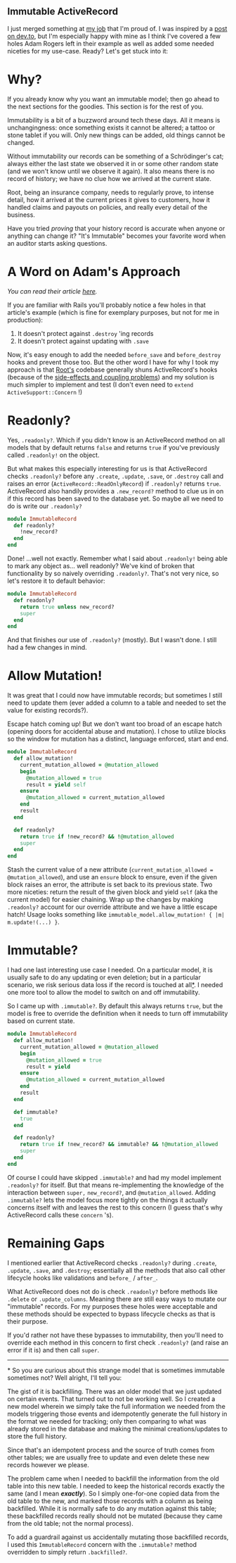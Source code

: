## Immutable ActiveRecord

I just merged something at [my job](https://root.engineering) that I'm proud of. I was inspired by a [post on dev.to](https://dev.to/rodreegez/immutable-activerecord-models-11dp), but I'm especially happy with mine as I think I've covered a few holes Adam Rogers left in their example as well as added some needed niceties for my use-case. Ready? Let's get stuck into it:

# Why?

If you already know why you want an immutable model; then go ahead to the next sections for the goodies. This section is for the rest of you.

Immutability is a bit of a buzzword around tech these days. All it means is unchangingness: once something exists it cannot be altered; a tattoo or stone tablet if you will. Only new things can be added, old things cannot be changed.

Without immutability our records can be something of a Schrödinger's cat; always either the last state we observed it in or some other random state (and we won't know until we observe it again). It also means there is no record of history; we have no clue how we arrived at the current state.

Root, being an insurance company, needs to regularly prove, to intense detail, how it arrived at the current prices it gives to customers, how it handled claims and payouts on policies, and really every detail of the business.

Have you tried _proving_ that your history record is accurate when anyone or anything can change it? "It's Immutable" becomes your favorite word when an auditor starts asking questions.

# A Word on Adam's Approach

_You can read their article [here](https://dev.to/rodreegez/immutable-activerecord-models-11dp)._

If you are familiar with Rails you'll probably notice a few holes in that article's example (which is fine for exemplary purposes, but not for me in production): 
1. It doesn't protect against `.destroy` 'ing records
2. It doesn't protect against updating with `.save`

Now, it's easy enough to add the needed `before_save` and `before_destroy` hooks and prevent those too. But the other word I have for why I took my approach is that [Root's](https://root.engineering) codebase generally shuns ActiveRecord's hooks (because of the [side-effects and coupling problems](https://dev.to/mickeytgl/the-good-and-bad-of-activerecord-callbacks-p4a)) and my solution is much simpler to implement and test (I don't even need to `extend ActiveSupport::Concern` !)

# Readonly?

Yes, `.readonly?`. Which if you didn't know is an ActiveRecord method on all models that by default returns `false` and returns `true` if you've previously called `.readonly!` on the object.

But what makes this especially interesting for us is that ActiveRecord checks `.readonly?` before any `.create`, `.update`, `.save`, or `.destroy` call and raises an error (`ActiveRecord::ReadOnlyRecord`) if `.readonly?` returns `true`. ActiveRecord also handily provides a `.new_record?` method to clue us in on if this record has been saved to the database yet. So maybe all we need to do is write our `.readonly?`

```ruby
module ImmutableRecord
  def readonly?
    !new_record?
  end
end
```

Done! ...well not exactly. Remember what I said about `.readonly!` being able to mark any object as... well readonly? We've kind of broken that functionality by so naively overriding `.readonly?`. That's not very nice, so let's restore it to default behavior:

```ruby
module ImmutableRecord
  def readonly?
    return true unless new_record?
    super
  end
end
```

And that finishes our use of `.readonly?` (mostly). But I wasn't done. I still had a few changes in mind.

# Allow Mutation!

It was great that I could now have immutable records; but sometimes I still need to update them (ever added a column to a table and needed to set the value for existing records?).

Escape hatch coming up! But we don't want too broad of an escape hatch (opening doors for accidental abuse and mutation). I chose to utilize blocks so the window for mutation has a distinct, language enforced, start and end.

```ruby
module ImmutableRecord
  def allow_mutation!
    current_mutation_allowed = @mutation_allowed
    begin
      @mutation_allowed = true
      result = yield self
    ensure
      @mutation_allowed = current_mutation_allowed
    end
    result
  end

  def readonly?
    return true if !new_record? && !@mutation_allowed
    super
  end
end
```

Stash the current value of a new attribute (`current_mutation_allowed = @mutation_allowed`), and use an `ensure` block to ensure, even if the given block raises an error, the attribute is set back to its previous state. Two more niceties: return the result of the given block and yield `self` (aka the current model) for easier chaining. Wrap up the changes by making `.readonly?` account for our override attribute and we have a little escape hatch! Usage looks something like `immutable_model.allow_mutation! { |m| m.update!(...) }`.

# Immutable?

I had one last interesting use case I needed. On a particular model, it is usually safe to do any updating or even deletion; but in a particular scenario, we risk serious data loss if the record is touched at all[*](#asterisk). I needed one more tool to allow the model to switch on and off immutability.

So I came up with `.immutable?`. By default this always returns `true`, but the model is free to override the definition when it needs to turn off immutability based on current state.

```ruby
module ImmutableRecord
  def allow_mutation!
    current_mutation_allowed = @mutation_allowed
    begin
      @mutation_allowed = true
      result = yield
    ensure
      @mutation_allowed = current_mutation_allowed
    end
    result
  end

  def immutable?
    true
  end

  def readonly?
    return true if !new_record? && immutable? && !@mutation_allowed
    super
  end
end
```

Of course I could have skipped `.immutable?` and had my model implement `.readonly?` for itself. But that means re-implementing the knowledge of the interaction between `super,` `new_record?`, and `@mutation_allowed`. Adding `.immutable?` lets the model focus more tightly on the things it actually concerns itself with and leaves the rest to this concern (I guess that's why ActiveRecord calls these `concern` 's).

# Remaining Gaps

I mentioned earlier that ActiveRecord checks `.readonly?` during `.create`, `.update`, `.save`, and `.destroy`; essentially all the methods that also call other lifecycle hooks like validations and `before_` / `after_`.

What ActiveRecord does not do is check `.readonly?` before methods like `.delete` or `.update_columns`. Meaning there are still easy ways to mutate our "immutable" records. For my purposes these holes were acceptable and these methods should be expected to bypass lifecycle checks as that is their purpose.

If you'd rather not have these bypasses to immutability, then you'll need to override each method in this concern to first check `.readonly?` (and raise an error if it is) and then call `super`.

---

<a id="asterisk">*</a> So you are curious about this strange model that is sometimes immutable sometimes not? Well alright, I'll tell you:

The gist of it is backfilling. There was an older model that we just updated on certain events. That turned out to not be working well. So I created a new model wherein we simply take the full information we needed from the models triggering those events and idempotently generate the full history in the format we needed for tracking; only then comparing to what was already stored in the database and making the minimal creations/updates to store the full history.

Since that's an idempotent process and the source of truth comes from other tables; we are usually free to update and even delete these new records however we please.

The problem came when I needed to backfill the information from the old table into this new table. I needed to keep the historical records exactly the same (and I mean **_exactly_**). So I simply one-for-one copied data from the old table to the new, and marked those records with a column as being backfilled. While it is normally safe to do any mutation against this table; these backfilled records really should not be mutated (because they came from the old table; not the normal process).

To add a guardrail against us accidentally mutating those backfilled records, I used this `ImmutableRecord` concern with the `.immutable?` method overridden to simply return `.backfilled?`.